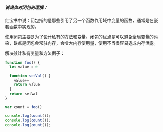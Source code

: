 ##### 说说你对闭包的理解：

红宝书中说：闭包指的是那些引用了另一个函数作用域中变量的函数，通常是在嵌套函数中实现的。

使用闭包主要是为了设计私有的方法和变量。闭包的优点是可以避免全局变量的污染，缺点是闭包会常驻内存，会增大内存使用量，使用不当很容易造成内存泄露。

解决设计私有变量和方法例子：
```js
function foo() {
  let value = 0

  function setVal() {
    value++
    return value
  }
  return setVal
}

var count = foo()

console.log(count());
console.log(count());
console.log(count());
```